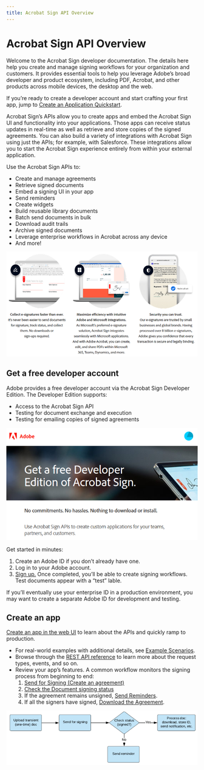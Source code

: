 ```yaml
---
title: Acrobat Sign API Overview
---
```

# Acrobat Sign API Overview


Welcome to the Acrobat Sign developer documentation. The details here help you create and manage signing workflows for your organization and customers. It provides essential tools to help you leverage Adobe’s broad developer and product ecosystem, including PDF, Acrobat, and other products across mobile devices, the desktop and the web.


<InlineAlert slots="text" />

If you’re ready to create a developer account and start crafting your first app, jump to [Create an Application Quickstart](gstarted.md#create-an-app-in-the-web-ui).


Acrobat Sign’s APIs allow you to create apps and embed the Acrobat Sign UI and functionality into your applications. Those apps can receive status updates in real-time as well as retrieve and store copies of the signed agreements. You can also build a variety of integrations with Acrobat Sign using just the APIs; for example, with Salesforce. These integrations allow you to start the Acrobat Sign experience entirely from within your external application.

Use the Acrobat Sign APIs to:

-  Create and manage agreements
-  Retrieve signed documents
-  Embed a signing UI in your app
-  Send reminders
-  Create widgets
-  Build reusable library documents
-  Batch send documents in bulk
-  Download audit trails
-  Archive signed documents
-  Leverage enterprise workflows in Acrobat across any device
-  And more!



![home1.png](_images/home1.png)

## Get a free developer account

Adobe provides a free developer account via the Acrobat Sign Developer Edition. The Developer Edition supports:

-  Access to the Acrobat Sign API
-  Testing for document exchange and execution
-  Testing for emailing copies of signed agreements

![signup.png](_images/signup.png)

Get started in minutes:

1. Create an Adobe ID if you don’t already have one.
2. Log in to your Adobe account.
3. [Sign up.](https://www.adobe.com/ca/sign/developer-form.html) Once completed, you’ll be able to create signing workflows. Test documents appear with a “test” lable.

<InlineAlert slots="text" />

If you’ll eventually use your enterprise ID in a production environment, you may want to create a separate Adobe ID for development and testing.

## Create an app

[Create an app in the web UI](gstarted.md#create-an-app-in-the-web-ui) to learn about the APIs and quickly ramp to production.

-  For real-world examples with additional details, see [Example Scenarios](scenarios.md).
-  Browse through the [REST API reference](https://www.adobe.com/go/acrobatsignapireference) to learn more about the request types, events, and so on.
-  Review your app’s features. A common workflow monitors the signing process from beginning to end:
   1. [Send for Signing (Create an agreement)](apiusage.md#send-for-signing-create-an-agreement)
   2. [Check the Document signing status](apiusage.md#check-the-document-signing-status)
   3. If the agreement remains unsigned, [Send Reminders](apiusage.md#send-reminders).
   4. If all the signers have signed, [Download the Agreement](apiusage.md#download-the-agreement).

![sign_overview_2.png](_images/sign_overview_2.png)

